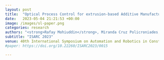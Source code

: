 ```yaml
---
layout: post
title:  "Optical Process Control for extrusion-based Additive Manufacturing methods in construction"
date:   2023-05-04 21:21:53 +00:00
image: /images/sl-paper.png
categories: research
authors: "<strong>Rafay Mohiuddin</strong>, Miranda Cruz Policroniades, Martin Slepicka, André Borrmann"
subtitle: "ISARC 2023"
venue: 40th International Symposium on Automation and Robotics in Construction
#paper: https://doi.org/10.22260/ISARC2023/0015

---
```


